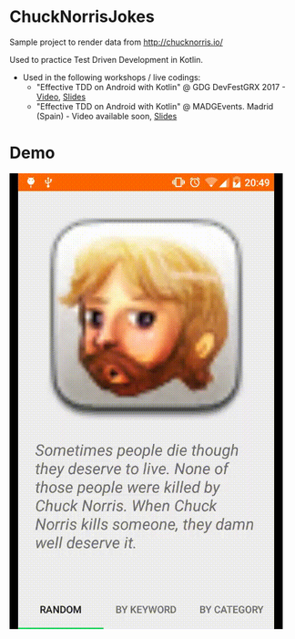 # ChuckNorrisJokes
Sample project to render data from http://chucknorris.io/ 

Used to practice Test Driven Development in Kotlin. 

- Used in the following workshops / live codings:
  - "Effective TDD on Android with Kotlin" @ GDG DevFestGRX 2017 - [Video][gdgVideo], [Slides][gdgSlides]
  - "Effective TDD on Android with Kotlin" @ MADGEvents. Madrid (Spain) -  Video available soon, [Slides][madgSlides]

# Demo

![Screenshot][appScreenshot] 

[appScreenshot]: ./screenshots/app.gif
[gdgVideo]: https://youtu.be/WLM5hw3ndP0
[gdgSlides]: https://github.com/voghDev/ChuckNorrisJokes/tree/master/slides/devfest.pdf
[madgSlides]: https://github.com/voghDev/ChuckNorrisJokes/tree/master/slides/madg.pdf
